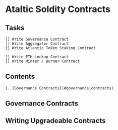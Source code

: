 # Ataltic Soldity Contracts

## Tasks

    [] Write Governance Contract
    [] Write Aggregator Contract
    [] Write Atlantic Token Staking Contract

    [] Write ETH Lockup Contract
    [] Write Minter / Burner Contract


## Contents

    1. [Governance Contracts](#governance_contracts)

## Governance Contracts<a name="governance_contracts"></a> 


## Writing Upgradeable Contracts<a name="upgradeable_contracts"></a> 

##



